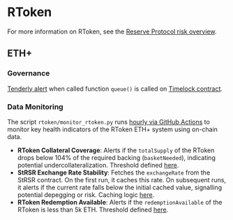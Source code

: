 # RToken

For more information on RToken, see the [Reserve Protocol risk overview](https://github.com/spalen0/risk-score/blob/master/protocol/reserve.md).

## ETH+

### Governance

[Tenderly alert](https://dashboard.tenderly.co/yearn/sam/alerts/rules/62804c0b-830c-433a-89fc-264bff3005e4) when called function `queue()` is called on [Timelock contract](https://etherscan.io/address/0x239cDcBE174B4728c870A24F77540dAB3dC5F981#code).

### Data Monitoring

The script `rtoken/monitor_rtoken.py` runs [hourly via GitHub Actions](.github/workflows/hourly.yml) to monitor key health indicators of the RToken ETH+ system using on-chain data.

- **RToken Collateral Coverage**: Alerts if the `totalSupply` of the RToken drops below 104% of the required backing (`basketNeeded`), indicating potential undercollateralization. Threshold defined [here](monitor_rtoken.py#L11).
- **StRSR Exchange Rate Stability**: Fetches the `exchangeRate` from the StRSR contract. On the first run, it caches this rate. On subsequent runs, it alerts if the current rate falls below the initial cached value, signalling potential depegging or risk. Caching logic [here](monitor_rtoken.py#L148-L157).
- **RToken Redemption Available**: Alerts if the `redemptionAvailable` of the RToken is less than 5k ETH. Threshold defined [here](monitor_rtoken.py#L120).
